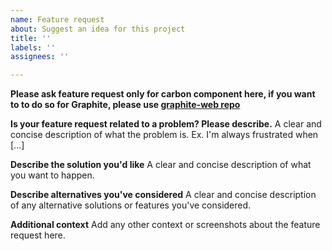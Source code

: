 ```yaml
---
name: Feature request
about: Suggest an idea for this project
title: ''
labels: ''
assignees: ''

---
```


**Please ask feature request only for carbon component here, if you want to to do so for Graphite, please use [graphite-web repo](https://github.com/graphite-project/graphite-web/issues/new/choose)**

**Is your feature request related to a problem? Please describe.**
A clear and concise description of what the problem is. Ex. I'm always frustrated when [...]

**Describe the solution you'd like**
A clear and concise description of what you want to happen.

**Describe alternatives you've considered**
A clear and concise description of any alternative solutions or features you've considered.

**Additional context**
Add any other context or screenshots about the feature request here.
